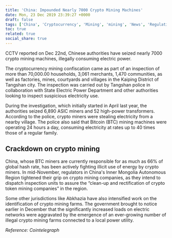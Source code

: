 ```yaml
---
title: 'China: Impounded Nearly 7000 Crypto Mining Machines'
date: Mon, 23 Dec 2019 23:39:27 +0000
draft: false
tags: ['China', 'Cryptocurrency', 'Mining', 'mining', 'News', 'Regulations']
toc: true
related: true
social_share: true
---
```


CCTV reported on Dec 22nd, Chinese authorities have seized nearly 7000 crypto mining machines, illegally consuming electric power.

The cryptocurrency mining confiscation came as part of an inspection of more than 70,000.00 households, 3,061 merchants, 1,470 communities, as well as factories, mines, courtyards and villages in the Kaiping District of Tangshan city. The inspection was carried out by Tangshan police in collaboration with State Electric Power Department and other authorities looking to inspect suspicious electricity use.

During the investigation, which initially started in April last year, the authorities seized 6,890 ASIC miners and 52 high-power transformers. According to the police, crypto miners were stealing electricity from a nearby village. The police also said that Bitcoin (BTC) mining machines were operating 24 hours a day, consuming electricity at rates up to 40 times those of a regular family.

Crackdown on crypto mining
--------------------------

China, whose BTC miners are currently responsible for as much as 66% of global hash rate, has been actively fighting illicit use of energy by crypto miners. In mid-November, regulators in China's Inner Mongolia Autonomous Region tightened their grip on crypto mining companies, as they intend to dispatch inspection units to assure the “clean-up and rectification of crypto token mining companies” in the region.

Some other jurisdictions like Abkhazia have also intensified work on the identification of crypto mining farms. The government brought to notice earlier in December that the significantly increased loads on electric networks were aggravated by the emergence of an ever-growing number of illegal crypto mining farms connected to a local power utility.

_Reference: Cointelegraph_